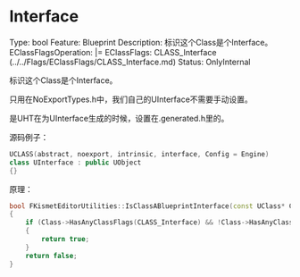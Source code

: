 # Interface

Type: bool
Feature: Blueprint
Description: 标识这个Class是个Interface。
EClassFlagsOperation: |=
EClassFlags: CLASS_Interface (../../Flags/EClassFlags/CLASS_Interface.md)
Status: OnlyInternal

标识这个Class是个Interface。

只用在NoExportTypes.h中，我们自己的UInterface不需要手动设置。

是UHT在为UInterface生成的时候，设置在.generated.h里的。

源码例子：

```cpp
UCLASS(abstract, noexport, intrinsic, interface, Config = Engine)
class UInterface : public UObject
{}
```

原理：

```cpp
bool FKismetEditorUtilities::IsClassABlueprintInterface(const UClass* Class)
{
	if (Class->HasAnyClassFlags(CLASS_Interface) && !Class->HasAnyClassFlags(CLASS_NewerVersionExists))
	{
		return true;
	}
	return false;
}
```